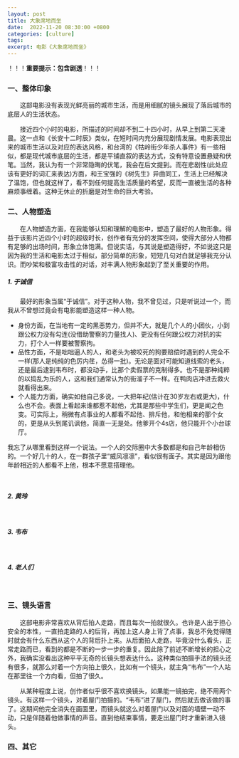 ```yaml
---
layout: post
title: 大象席地而坐
date:  2022-11-20 08:30:00 +0800
categories: [culture]
tags: 
excerpt: 电影《大象席地而坐》
---
```


！！！**重要提示：包含剧透**！！！

### 一、整体印象
&emsp;&emsp;这部电影没有表现光鲜亮丽的城市生活，而是用细腻的镜头展现了落后城市的底层人的生活状态。

&emsp;&emsp;接近四个小时的电影，所描述的时间却不到二十四小时，从早上到第二天凌晨。这一点和《长安十二时辰》类似，在短时间内充分展现剧情发展。电影表现出来的城市生活以及对应的表达风格，和台湾的《牯岭街少年杀人事件》有一些相似，都是现代城市底层的生活，都是平铺直叙的表达方式，没有特意设置悬疑和伏笔。当然，我认为有一个非常隐晦的伏笔，我会在后文提到。而在悲剧性(此处应该有更好的词汇来表达)方面，和王宝强的《树先生》异曲同工，生活上已经解决了温饱，但也就这样了，看不到任何提高生活质量的希望，反而一直被生活的各种麻烦事缠着。这种无休止的折磨是对生命的巨大考验。

### 二、人物塑造
&emsp;&emsp;在人物塑造方面，在我能够认知和理解的电影中，塑造了最好的人物形象。得益于该影片近四个小时的超级时长，创作者有充分的发挥空间，使得大部分人物都有足够的出场时间，形象立体饱满。但说实话，与其说是塑造得好，不如说这只是因为我的生活和电影太过于相似，部分简单的形象，短短几句对白就足够我充分认识。而吵架和极富攻击性的对话，对丰满人物形象起到了至关重要的作用。

##### 1. 于诚信
&emsp;&emsp;最好的形象当属“于诚信”。对于这种人物，我不曾见过，只是听说过一个，而我从不曾想过竟会有电影能塑造这样一种人物。
* 身份方面，在当地有一定的黑恶势力，但并不大，就是几个人的小团伙，小到跟公权力没有勾连(没借助警察的力量找人)、更没有任何跟公权力对抗的实力，打个人一样要被警察拘。
* 品性方面，不是咄咄逼人的人，和老头为被咬死的狗要赔偿时遇到的人完全不一样(那人是纯纯的色厉内荏，怂得一批)。无论是面对可能知道线索的老头，还是最后逮到韦布时，都没动手，比那个卖假票的克制得多。也不是那种纯粹的以捣乱为乐的人，这和我们通常认为的街溜子不一样。在鸭肉店冲进去救火就看得出来。
* 个人能力方面，确实如他自己多说，一大把年纪(估计在30岁左右或更大)，什么也不会。表面上看起来谁都惹不起他，尤其是那些中学生们，更是闻之色变。可实际上，稍微有点事业的人都看不起他、排斥他，和他相亲的那个女的，更是从头到尾讥讽他，简直一无是处。他爹开个4s店，他只能开个小台球厅。

我忘了从哪里看到这样一个说法。一个人的交际圈中大多数都是和自己年龄相仿的。一个好几十的人，在一群孩子里“威风凛凛”，看似很有面子。其实是因为跟他年龄相近的人都看不上他，根本不愿意搭理他。

&emsp;&emsp;

##### 2. 黄玲
&emsp;&emsp;

##### 3. 韦布
&emsp;&emsp;

##### 4. 老人们
&emsp;&emsp;

### 三、镜头语言
&emsp;&emsp;这部电影非常喜欢从背后拍人走路，而且每次一拍就很久。也许是人出于担心安全的本性，一直拍走路的人的后背，再加上这人身上背了点事，我总不免觉得随时就会有什么东西从这个人的背后扑上来。从后面拍人走路，毕竟没什么看头，正常走路而已，看到的都是不断的一步一步的重复。因此除了前述不断增长的担心之外，我确实没看出这种平平无奇的长镜头想表达什么。这种类似拍摄手法的镜头还有很多，就那么对着一个方向拍上很久，比如有一个镜头，就主角“韦布”一个人站在那里往一个方向看，但拍了很久。

&emsp;&emsp;从某种程度上说，创作者似乎很不喜欢换镜头，如果能一镜拍完，绝不用两个镜头。有这样一个镜头，对着屋门拍摄的。“韦布”进了屋门，然后就去做该做的事了。这期间他完全消失在画面里，而镜头就这么对着屋门以及对面的墙壁一动不动，只是伴随着他做事情的声音。直到他结束事情，要走出屋门时才重新进入镜头。


### 四、其它
